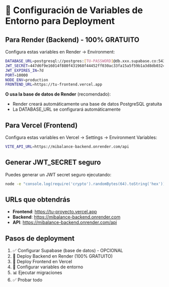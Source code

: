 # 🔧 Configuración de Variables de Entorno para Deployment

## Para Render (Backend) - 100% GRATUITO

Configura estas variables en Render → Environment:

```bash
DATABASE_URL=postgresql://postgres:[TU-PASSWORD]@db.xxx.supabase.co:5432/postgres
JWT_SECRET=447d6f9e16014f880f431968f44452ff030ac33fa15a5f59b1a3d8db03242bfc5ca4f659fa00372f545640ab2968042b8e7b80ea897b4462241a4f78e22c741b
JWT_EXPIRES_IN=7d
PORT=10000
NODE_ENV=production
FRONTEND_URL=https://tu-frontend.vercel.app
```

**O usa la base de datos de Render** (recomendado):

- Render creará automáticamente una base de datos PostgreSQL gratuita
- La DATABASE_URL se configurará automáticamente

## Para Vercel (Frontend)

Configura estas variables en Vercel → Settings → Environment Variables:

```bash
VITE_API_URL=https://mibalance-backend.onrender.com/api
```

## Generar JWT_SECRET seguro

Puedes generar un JWT secret seguro ejecutando:

```bash
node -e "console.log(require('crypto').randomBytes(64).toString('hex'))"
```

## URLs que obtendrás

- **Frontend**: https://tu-proyecto.vercel.app
- **Backend**: https://mibalance-backend.onrender.com
- **API**: https://mibalance-backend.onrender.com/api

## Pasos de deployment

1. ✅ Configurar Supabase (base de datos) - OPCIONAL
2. 🚀 Deploy Backend en Render (100% GRATUITO)
3. 🚀 Deploy Frontend en Vercel
4. 🔧 Configurar variables de entorno
5. 📊 Ejecutar migraciones
6. ✅ Probar todo
